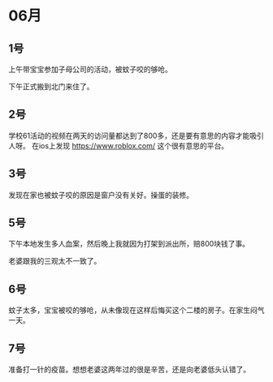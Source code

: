 # 06月

## 1号
上午带宝宝参加子母公司的活动，被蚊子咬的够呛。

下午正式搬到北门来住了。

## 2号
学校61活动的视频在两天的访问量都达到了800多，还是要有意思的内容才能吸引人呀。
在ios上发现 https://www.roblox.com/ 这个很有意思的平台。

## 3号
发现在家也被蚊子咬的原因是窗户没有关好。操蛋的装修。

## 5号
下午本地发生多人血案，然后晚上我就因为打架到派出所，赔800块钱了事。

老婆跟我的三观太不一致了。

## 6号
蚊子太多，宝宝被咬的够呛，从未像现在这样后悔买这个二楼的房子。在家生闷气一天。

## 7号
准备打一针的疫苗。想想老婆这两年过的很是辛苦，还是向老婆低头认错了。
